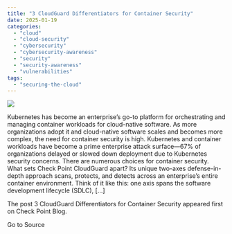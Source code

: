 ```yaml
---
title: "3 CloudGuard Differentiators for Container Security"
date: 2025-01-19
categories: 
  - "cloud"
  - "cloud-security"
  - "cybersecurity"
  - "cybersecurity-awareness"
  - "security"
  - "security-awareness"
  - "vulnerabilities"
tags: 
  - "securing-the-cloud"
---
```


![](https://blog.checkpoint.com/wp-content/uploads/2025/01/cloudguard-blog-2000x700-1.jpg)

Kubernetes has become an enterprise’s go-to platform for orchestrating and managing container workloads for cloud-native software. As more organizations adopt it and cloud-native software scales and becomes more complex, the need for container security is high. Kubernetes and container workloads have become a prime enterprise attack surface—67% of organizations delayed or slowed down deployment due to Kubernetes security concerns. There are numerous choices for container security. What sets Check Point CloudGuard apart? Its unique two-axes defense-in-depth approach scans, protects, and detects across an enterprise’s entire container environment. Think of it like this: one axis spans the software development lifecycle (SDLC), \[…\]

The post 3 CloudGuard Differentiators for Container Security appeared first on Check Point Blog.

Go to Source
